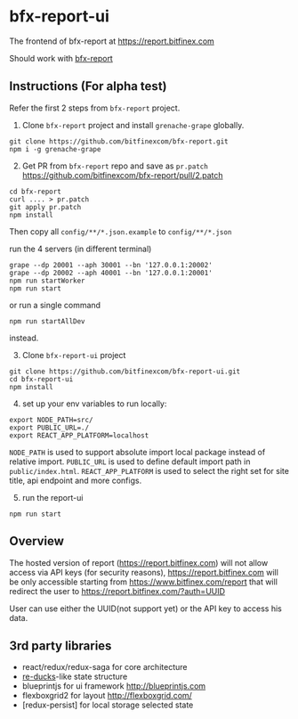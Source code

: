 # bfx-report-ui

The frontend of bfx-report at https://report.bitfinex.com

Should work with [bfx-report](https://github.com/bitfinexcom/bfx-report)


## Instructions (For alpha test)

Refer the first 2 steps from `bfx-report` project.

1. Clone `bfx-report` project and install  `grenache-grape` globally.

```
git clone https://github.com/bitfinexcom/bfx-report.git
npm i -g grenache-grape
```

2. Get PR from `bfx-report` repo and save as `pr.patch` https://github.com/bitfinexcom/bfx-report/pull/2.patch

```
cd bfx-report
curl .... > pr.patch
git apply pr.patch
npm install
```

Then copy all `config/**/*.json.example` to `config/**/*.json`

run the 4 servers (in different terminal)

```
grape --dp 20001 --aph 30001 --bn '127.0.0.1:20002'
grape --dp 20002 --aph 40001 --bn '127.0.0.1:20001'
npm run startWorker
npm run start
```

or run a single command

```
npm run startAllDev
````

instead.

3. Clone `bfx-report-ui` project

```
git clone https://github.com/bitfinexcom/bfx-report-ui.git
cd bfx-report-ui
npm install
```

4. set up your env variables to run locally:

```
export NODE_PATH=src/
export PUBLIC_URL=./
export REACT_APP_PLATFORM=localhost
```

`NODE_PATH` is used to support absolute import local package instead of relative import.
`PUBLIC_URL` is used to define default import path in `public/index.html`.
`REACT_APP_PLATFORM` is used to select the right set for site title, api endpoint and more configs.

5. run the report-ui

```
npm run start
```

## Overview

The hosted version of report (https://report.bitfinex.com) will not allow access via API keys (for security reasons), https://report.bitfinex.com will be only accessible starting from https://www.bitfinex.com/report that will redirect the user to https://report.bitfinex.com/?auth=UUID

User can use either the UUID(not support yet) or the API key to access his data.

## 3rd party libraries

* react/redux/redux-saga for core architecture
* [re-ducks](https://github.com/alexnm/re-ducks)-like state structure
* blueprintjs for ui framework http://blueprintjs.com
* flexboxgrid2 for layout http://flexboxgrid.com/
* [redux-persist] for local storage selected state
